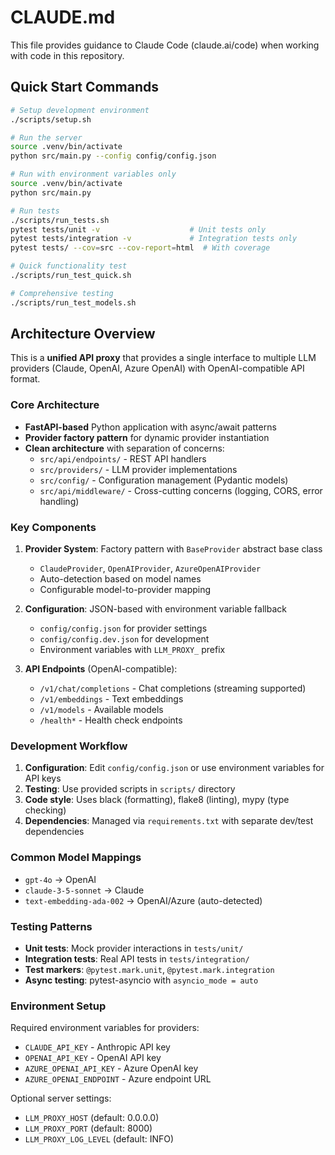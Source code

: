 # CLAUDE.md

This file provides guidance to Claude Code (claude.ai/code) when working with code in this repository.

## Quick Start Commands

```bash
# Setup development environment
./scripts/setup.sh

# Run the server
source .venv/bin/activate
python src/main.py --config config/config.json

# Run with environment variables only
source .venv/bin/activate
python src/main.py

# Run tests
./scripts/run_tests.sh
pytest tests/unit -v                    # Unit tests only
pytest tests/integration -v             # Integration tests only
pytest tests/ --cov=src --cov-report=html  # With coverage

# Quick functionality test
./scripts/run_test_quick.sh

# Comprehensive testing
./scripts/run_test_models.sh
```

## Architecture Overview

This is a **unified API proxy** that provides a single interface to multiple LLM providers (Claude, OpenAI, Azure OpenAI) with OpenAI-compatible API format.

### Core Architecture

- **FastAPI-based** Python application with async/await patterns
- **Provider factory pattern** for dynamic provider instantiation
- **Clean architecture** with separation of concerns:
  - `src/api/endpoints/` - REST API handlers
  - `src/providers/` - LLM provider implementations
  - `src/config/` - Configuration management (Pydantic models)
  - `src/api/middleware/` - Cross-cutting concerns (logging, CORS, error handling)

### Key Components

1. **Provider System**: Factory pattern with `BaseProvider` abstract base class
   - `ClaudeProvider`, `OpenAIProvider`, `AzureOpenAIProvider`
   - Auto-detection based on model names
   - Configurable model-to-provider mapping

2. **Configuration**: JSON-based with environment variable fallback
   - `config/config.json` for provider settings
   - `config/config.dev.json` for development
   - Environment variables with `LLM_PROXY_` prefix

3. **API Endpoints** (OpenAI-compatible):
   - `/v1/chat/completions` - Chat completions (streaming supported)
   - `/v1/embeddings` - Text embeddings
   - `/v1/models` - Available models
   - `/health*` - Health check endpoints

### Development Workflow

1. **Configuration**: Edit `config/config.json` or use environment variables for API keys
2. **Testing**: Use provided scripts in `scripts/` directory
3. **Code style**: Uses black (formatting), flake8 (linting), mypy (type checking)
4. **Dependencies**: Managed via `requirements.txt` with separate dev/test dependencies

### Common Model Mappings

- `gpt-4o` → OpenAI
- `claude-3-5-sonnet` → Claude
- `text-embedding-ada-002` → OpenAI/Azure (auto-detected)

### Testing Patterns

- **Unit tests**: Mock provider interactions in `tests/unit/`
- **Integration tests**: Real API tests in `tests/integration/`
- **Test markers**: `@pytest.mark.unit`, `@pytest.mark.integration`
- **Async testing**: pytest-asyncio with `asyncio_mode = auto`

### Environment Setup

Required environment variables for providers:
- `CLAUDE_API_KEY` - Anthropic API key
- `OPENAI_API_KEY` - OpenAI API key
- `AZURE_OPENAI_API_KEY` - Azure OpenAI key
- `AZURE_OPENAI_ENDPOINT` - Azure endpoint URL

Optional server settings:
- `LLM_PROXY_HOST` (default: 0.0.0.0)
- `LLM_PROXY_PORT` (default: 8000)
- `LLM_PROXY_LOG_LEVEL` (default: INFO)
